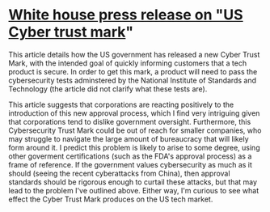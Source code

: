 # [White house press release on "US Cyber trust mark](https://www.whitehouse.gov/briefing-room/statements-releases/2025/01/07/white-house-launches-u-s-cyber-trust-mark-providing-american-consumers-an-easy-label-to-see-if-connected-devices-are-cybersecure/)"

This article details how the US government has released a new Cyber Trust Mark, with the intended goal of quickly informing customers that a tech product is secure. In order to get this mark, a product will need to pass the cybersecurity tests adminstered by the National Institute of Standards and Technology (the article did not clarify what these tests are). 

This article suggests that corporations are reacting positively to the introduction of this new approval process, which I find very intriguing given that corporations tend to dislike government oversight. Furthermore, this Cybersecurity Trust Mark could be out of reach for smaller companies, who may struggle to navigate the large amount of bureaucracy that will likely form around it. I predict this problem is likely to arise to some degree, using other goverment certifications (such as the FDA's approval process) as a frame of reference. If the government values cybersecurity as much as it should (seeing the recent cyberattacks from China), then approval standards should be rigorous enough to curtail these attacks, but that may lead to the problem I've outlined above. Either way, I'm curious to see what effect the Cyber Trust Mark produces on the US tech market. 
